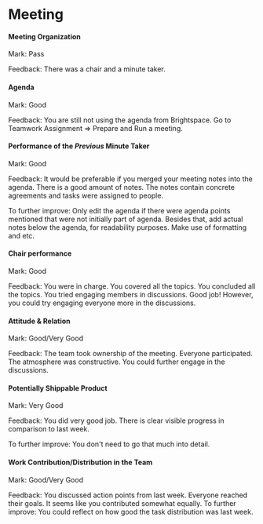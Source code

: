 # Meeting

#### Meeting Organization

Mark: Pass

Feedback: There was a chair and a minute taker.

#### Agenda

Mark: Good

Feedback: You are still not using the agenda from Brightspace. Go to Teamwork Assignment => Prepare and Run a meeting.

#### Performance of the _Previous_ Minute Taker

Mark: Good

Feedback: It would be preferable if you merged your meeting notes into the agenda. There is a good amount of notes.
The notes contain concrete agreements and tasks were assigned to people.

To further improve: Only edit the agenda if there were agenda points mentioned that were not initially part of agenda. 
Besides that, add actual notes below the agenda, for readability purposes. Make use of formatting and etc. 

#### Chair performance

Mark: Good

Feedback: You were in charge. You covered all the topics. You concluded all the topics. You tried engaging members in discussions. Good job!
However, you could try engaging everyone more in the discussions.

#### Attitude & Relation

Mark: Good/Very Good

Feedback: The team took ownership of the meeting. Everyone participated. The atmosphere was constructive. 
You could further engage in the discussions. 

#### Potentially Shippable Product

Mark: Very Good

Feedback: You did very good job. There is clear visible progress in comparison to last week. 

To further improve: You don't need to go that much into detail.

#### Work Contribution/Distribution in the Team

Mark: Good/Very Good

Feedback: You discussed action points from last week. Everyone reached their goals.
It seems like you contributed somewhat equally. 
To further improve: You could reflect on how good the task distribution was last week. 


